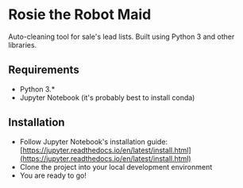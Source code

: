# Rosie the Robot Maid


Auto-cleaning tool for sale's lead lists.
Built using Python 3 and other libraries.

## Requirements


* Python 3.*
* Jupyter Notebook (it's probably best to install conda)


## Installation


* Follow Jupyter Notebook's installation guide: [https://jupyter.readthedocs.io/en/latest/install.html](https://jupyter.readthedocs.io/en/latest/install.html)
* Clone the project into your local development environment
* You are ready to go!

